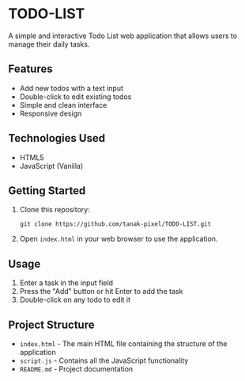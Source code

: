 # TODO-LIST

A simple and interactive Todo List web application that allows users to manage their daily tasks.

## Features

- Add new todos with a text input
- Double-click to edit existing todos
- Simple and clean interface
- Responsive design

## Technologies Used

- HTML5
- JavaScript (Vanilla)

## Getting Started

1. Clone this repository:
   ```
   git clone https://github.com/tanak-pixel/TODO-LIST.git
   ```

2. Open `index.html` in your web browser to use the application.

## Usage

1. Enter a task in the input field
2. Press the "Add" button or hit Enter to add the task
3. Double-click on any todo to edit it

## Project Structure

- `index.html` - The main HTML file containing the structure of the application
- `script.js` - Contains all the JavaScript functionality
- `README.md` - Project documentation